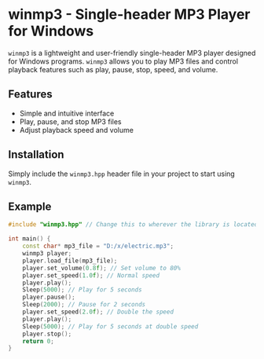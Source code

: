 # winmp3 - Single-header MP3 Player for Windows

`winmp3` is a lightweight and user-friendly single-header MP3 player designed for Windows programs. `winmp3` allows you to play MP3 files and control playback features such as play, pause, stop, speed, and volume.

## Features

- Simple and intuitive interface
- Play, pause, and stop MP3 files
- Adjust playback speed and volume

## Installation

Simply include the `winmp3.hpp` header file in your project to start using `winmp3`.

## Example

```cpp
#include "winmp3.hpp" // Change this to wherever the library is located

int main() {
    const char* mp3_file = "D:/x/electric.mp3";
    winmp3 player;
    player.load_file(mp3_file);
    player.set_volume(0.8f); // Set volume to 80%
    player.set_speed(1.0f); // Normal speed
    player.play();
    Sleep(5000); // Play for 5 seconds
    player.pause();
    Sleep(2000); // Pause for 2 seconds
    player.set_speed(2.0f); // Double the speed
    player.play();
    Sleep(5000); // Play for 5 seconds at double speed
    player.stop();
    return 0;
}
```
